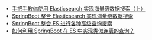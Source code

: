 - [手把手教你使用 Elasticsearch 实现海量级数据搜索（上）](https://mp.weixin.qq.com/s/WavG7tl-xZDn7hfw24vDuw)
- [SpringBoot 整合 Elasticsearch 实现海量级数据搜索](https://mp.weixin.qq.com/s/Pheqs6kEZl85XZf2vsy12A)
- [SpringBoot 整合 ES 进行各种高级查询搜索](https://mp.weixin.qq.com/s/kJ2opWzW8dn-WiVgsVvqmw)
- [如何利用 SpringBoot 在 ES 中实现类似连表的查询？](https://mp.weixin.qq.com/s/ERwwG9gBY1apk1Q6_9Sr0w)